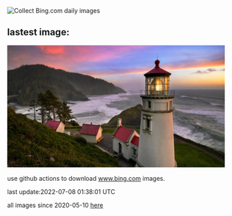 ![Collect Bing.com daily images](https://github.com/counter2015/bing-daily-images/workflows/Collect%20Bing.com%20daily%20images/badge.svg)
## lastest image:
![](images/HecetaHead.jpg)

use github actions to download www.bing.com images.

last update:2022-07-08 01:38:01 UTC

all images since 2020-05-10 [here](https://github.com/counter2015/bing-daily-images/tree/master/images) 
